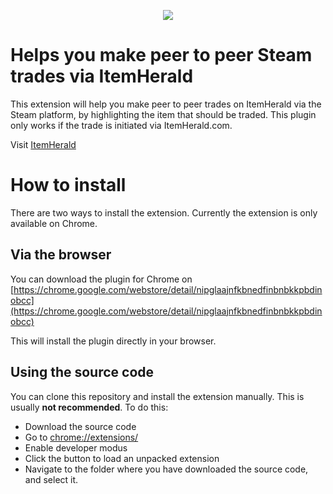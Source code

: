 <p align="center">
  <a href="https://itemherald.com/">
    <img src="https://itemherald.com/assets/logo.svg"/>
  </a>
</p>

# Helps you make peer to peer Steam trades via ItemHerald

This extension will help you make peer to peer trades on ItemHerald via the Steam platform, by highlighting the item that should be traded.
This plugin only works if the trade is initiated via ItemHerald.com.

Visit [ItemHerald](https://www.itemherald.com "ItemHerald")
# How to install
There are two ways to install the extension. Currently the extension is only available on Chrome.
## Via the browser
You can download the plugin for Chrome on
[https://chrome.google.com/webstore/detail/nipglaajnfkbnedfinbnbkkpbdinobcc](https://chrome.google.com/webstore/detail/nipglaajnfkbnedfinbnbkkpbdinobcc)

This will install the plugin directly in your browser.
## Using the source code
You can clone this repository and install the extension manually. This is usually **not recommended**. To do this:
- Download the source code
- Go to [chrome://extensions/](chrome://extensions/)
- Enable developer modus
- Click the button to load an unpacked extension
- Navigate to the folder where you have downloaded the source code, and select it.
